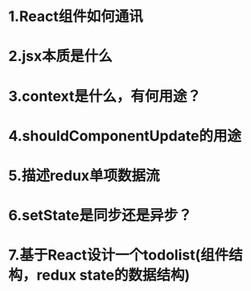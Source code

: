 # 1.React组件如何通讯



# 2.jsx本质是什么



# 3.context是什么，有何用途？



# 4.shouldComponentUpdate的用途



# 5.描述redux单项数据流



# 6.setState是同步还是异步？



# 7.基于React设计一个todolist(组件结构，redux state的数据结构)
